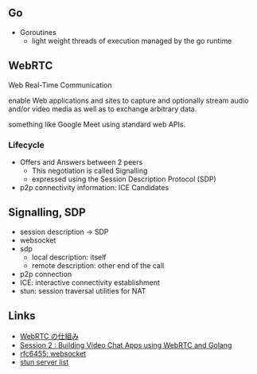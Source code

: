 ## Go

- Goroutines
  - light weight threads of execution managed by the go runtime

## WebRTC

Web Real-Time Communication

enable Web applications and sites to capture and optionally stream audio and/or video media as well as to exchange arbitrary data.

something like Google Meet using standard web APIs.

### Lifecycle

- Offers and Answers between 2 peers
  - This negotiation is called Signalling
  - expressed using the Session Description Protocol (SDP)
- p2p connectivity information: ICE Candidates

## Signalling, SDP

- session description -> SDP
- websocket
- sdp
  - local description: itself
  - remote description: other end of the call
- p2p connection
- ICE: interactive connectivity establishment
- stun: session traversal utilities for NAT





## Links

- [WebRTC の仕組み](https://cloudapi.kddi-web.com/magazine/webrtc/understood-webrtc-mechanism)
- [Session 2 : Building Video Chat Apps using WebRTC and Golang](https://www.youtube.com/watch?v=JTIm3ChI-6w&ab_channel=GDSCKIIT)
- [rfc6455: websocket](https://www.rfc-editor.org/rfc/rfc6455)
- [stun server list](https://gist.github.com/sagivo/3a4b2f2c7ac6e1b5267c2f1f59ac6c6b)
